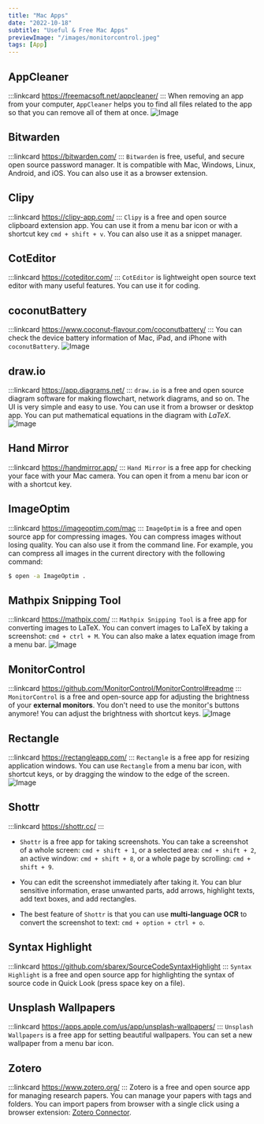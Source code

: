 ```yaml
---
title: "Mac Apps"
date: "2022-10-18"
subtitle: "Useful & Free Mac Apps"
previewImage: "/images/monitorcontrol.jpeg"
tags: [App]
---
```





## AppCleaner
:::linkcard
https://freemacsoft.net/appcleaner/
:::
When removing an app from your computer, `AppCleaner` helps you to find all files related to the app so that you can remove all of them at once.
![Image](/images/appcleaner.jpeg)


## Bitwarden
:::linkcard
https://bitwarden.com/
:::
`Bitwarden` is free, useful, and secure open source password manager. It is compatible with Mac, Windows, Linux, Android, and iOS. You can also use it as a browser extension.


## Clipy
:::linkcard
https://clipy-app.com/
:::
`Clipy` is a free and open source clipboard extension app. You can use it from a menu bar icon or with a shortcut key `cmd + shift + v`. You can also use it as a snippet manager.


## CotEditor
:::linkcard
https://coteditor.com/
:::
`CotEditor` is lightweight open source text editor with many useful features. You can use it for coding.


## coconutBattery
:::linkcard
https://www.coconut-flavour.com/coconutbattery/
:::
You can check the device battery information of Mac, iPad, and iPhone with `coconutBattery`.
![Image](/images/coconutBattery.jpeg "width=300px")


## draw.io
:::linkcard
https://app.diagrams.net/
:::
`draw.io` is a free and open source diagram software for making flowchart, network diagrams, and so on. The UI is very simple and easy to use. You can use it from a browser or desktop app. You can put mathematical equations in the diagram with $LaTeX$.
![Image](/images/drawio.jpeg "width=500px")


## Hand Mirror
:::linkcard
https://handmirror.app/
:::
`Hand Mirror` is a free app for checking your face with your Mac camera. You can open it from a menu bar icon or with a shortcut key.


## ImageOptim
:::linkcard
https://imageoptim.com/mac
:::
`ImageOptim` is a free and open source app for compressing images. You can compress images without losing quality. You can also use it from the command line. For example, you can compress all images in the current directory with the following command:
```bash
$ open -a ImageOptim .
```


## Mathpix Snipping Tool
:::linkcard
https://mathpix.com/
:::
`Mathpix Snipping Tool` is a free app for converting images to LaTeX. You can convert images to LaTeX by taking a screenshot: `cmd + ctrl + M`.
You can also make a latex equation image from a menu bar.
![Image](/images/mathpix.jpeg "width=400px")


## MonitorControl
:::linkcard
https://github.com/MonitorControl/MonitorControl#readme
:::
`MonitorControl` is a free and open-source app for adjusting the brightness of your **external monitors**. You don't need to use the monitor's buttons anymore! You can adjust the brightness with shortcut keys.
![Image](/images/monitorcontrol.jpeg "width=300px")


## Rectangle
:::linkcard
https://rectangleapp.com/
:::
`Rectangle` is a free app for resizing application windows. You can use `Rectangle` from a menu bar icon, with shortcut keys, or by dragging the window to the edge of the screen.
![Image](/images/rectangle.jpeg "width=300px")


## Shottr
:::linkcard
https://shottr.cc/
:::
- `Shottr` is a free app for taking screenshots. You can take a screenshot of a whole screen: `cmd + shift + 1`, or a selected area: `cmd + shift + 2`,
an active window: `cmd + shift + 8`, or a whole page by scrolling: `cmd + shift + 9`. 

- You can edit the screenshot immediately after taking it. You can blur sensitive information, erase unwanted parts, add arrows, highlight texts, add text boxes, and add rectangles.

- The best feature of `Shottr` is that you can use **multi-language OCR** to convert the screenshot to text: `cmd + option + ctrl + o`.


## Syntax Highlight
:::linkcard
https://github.com/sbarex/SourceCodeSyntaxHighlight
:::
`Syntax Highlight` is a free and open source app for highlighting the syntax of source code in Quick Look (press space key on a file).


## Unsplash Wallpapers
:::linkcard
https://apps.apple.com/us/app/unsplash-wallpapers/
:::
`Unsplash Wallpapers` is a free app for setting beautiful wallpapers. You can set a new wallpaper from a menu bar icon.


## Zotero
:::linkcard
https://www.zotero.org/
:::
Zotero is a free and open source app for managing research papers. You can manage your papers with tags and folders. You can import papers from browser with a single click using a browser extension: [Zotero Connector](https://www.zotero.org/download/connectors).
